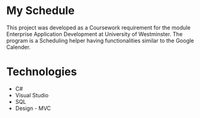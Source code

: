 # My Schedule
This project was developed as a Coursework requirement for the module Enterprise Application Development at University of Westminster. The program is a Scheduling helper having functionalities similar to the Google Calender.
# Technologies
* C#
* Visual Studio
* SQL
* Design - MVC

